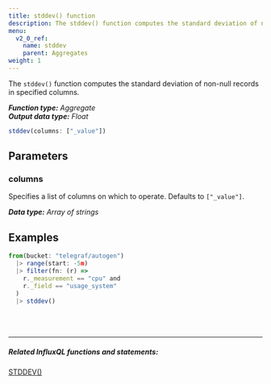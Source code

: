 ```yaml
---
title: stddev() function
description: The stddev() function computes the standard deviation of non-null records in specified columns.
menu:
  v2_0_ref:
    name: stddev
    parent: Aggregates
weight: 1
---
```


The `stddev()` function computes the standard deviation of non-null records in specified columns.

_**Function type:** Aggregate_  
_**Output data type:** Float_

```js
stddev(columns: ["_value"])
```

## Parameters

### columns
Specifies a list of columns on which to operate.
Defaults to `["_value"]`.

_**Data type:** Array of strings_

## Examples
```js
from(bucket: "telegraf/autogen")
  |> range(start: -5m)
  |> filter(fn: (r) =>
    r._measurement == "cpu" and
    r._field == "usage_system"
  )
  |> stddev()
```

<hr style="margin-top:4rem"/>

##### Related InfluxQL functions and statements:
[STDDEV()](https://docs.influxdata.com/influxdb/latest/query_language/functions/#stddev)  
